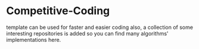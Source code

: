 # Competitive-Coding
template can be used for faster and easier coding
also, a collection of some interesting repositories is added so you can find many algorithms' implementations here.
